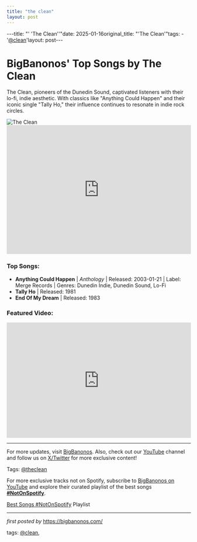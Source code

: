 ```yaml
---
title: "the clean"
layout: post
---
```

---title: "' 'The Clean''"date: 2025-01-16original_title: "'The Clean'"tags:  - '[@clean](/tags/clean/)'layout: post---<!-- Title of the Post --><h1>BigBanonos' Top Songs by The Clean</h1> <!-- Introductory Text --><p>The Clean, pioneers of the Dunedin Sound, captivated listeners with their lo-fi, indie aesthetic. With classics like "Anything Could Happen" and their iconic single "Tally Ho," their influence continues to resonate in indie rock circles.</p> <!-- Featured Image --><div> <img src="https://i.scdn.co/image/b3fd8796c9ea521980ddb0d068cfd115984eba88" alt="The Clean"></div> <!-- Spotify Embed --><div> <iframe src="https://open.spotify.com/embed/playlist/0yBHUUx81djs90oZvBM7w6?utm_source=generator" width="100%" height="352" frameBorder="0" allowfullscreen="" allow="autoplay; clipboard-write; encrypted-media; fullscreen; picture-in-picture" loading="lazy"></iframe></div> <!-- Song Information --><h3>Top Songs:</h3><ul> <li><strong>Anything Could Happen</strong> | <em>Anthology</em> | Released: 2003-01-21 | Label: Merge Records | Genres: Dunedin Indie, Dunedin Sound, Lo-Fi</li> <li><strong>Tally Ho</strong> | Released: 1981</li> <li><strong>End Of My Dream</strong> | Released: 1983</li></ul> <!-- Additional YouTube Embed --><div> <h3>Featured Video:</h3> <iframe allowfullscreen="" frameborder="0" height="315" src="https://www.youtube.com/embed/QM-8PtnjPvQ?list=PLtuNtuTatqI24x7AcXCLziZzXB76tr0g4" width="100%"></iframe></div> <!-- Footer Links --><hr /><p>For more updates, visit <a href="https://bigbanonos.com/" target="_blank">BigBanonos</a>. Also, check out our <a href="https://www.youtube.com/[@BigBanonos](/tags/BigBanonos/)" target="_blank">YouTube</a> channel and follow us on <a href="https://x.com/bigbanonos" target="_blank">X/Twitter</a> for more exclusive content!</p> <!-- Tags --><p>Tags: [@theclean](/tags/theclean/)</p><!--Subscribe and Playlist Links--><div>    <p>For more exclusive tracks not on Spotify, subscribe to <a href="https://www.youtube.com/[@BigBanonos](/tags/BigBanonos/)" target="_blank">BigBanonos on YouTube</a> and explore their curated playlist of the best songs <strong>[#NotOnSpotify](/tags/NotOnSpotify/)</strong>.</p>    <p><a href="https://www.youtube.com/playlist?list=PLtuNtuTatqI0kFahUCbtbfenC_ET5O_tr" target="_blank">Best Songs [#NotOnSpotify](/tags/NotOnSpotify/) Playlist<br /></a></p></div><hr /><p><em>first posted by</em> <a href="https://bigbanonos.com/" rel="noopener" target="_new">https://bigbanonos.com/</a></p><p>tags: [@clean](/tags/clean/),</p>